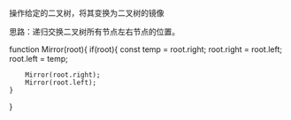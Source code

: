 操作给定的二叉树，将其变换为二叉树的镜像

思路：递归交换二叉树所有节点左右节点的位置。

function Mirror(root){
if(root){
const temp = root.right;
root.right = root.left;
root.left = temp;

        Mirror(root.right);
        Mirror(root.left);
    }

}
